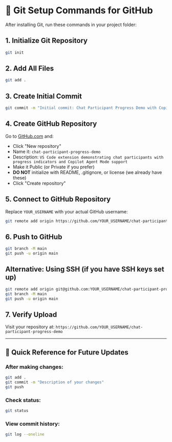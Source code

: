 # 🚀 Git Setup Commands for GitHub

After installing Git, run these commands in your project folder:

## 1. Initialize Git Repository
```bash
git init
```

## 2. Add All Files
```bash
git add .
```

## 3. Create Initial Commit
```bash
git commit -m "Initial commit: Chat Participant Progress Demo with Copilot Agent Mode support"
```

## 4. Create GitHub Repository
Go to [GitHub.com](https://github.com) and:
- Click "New repository" 
- Name it: `chat-participant-progress-demo`
- Description: `VS Code extension demonstrating chat participants with progress indicators and Copilot Agent Mode support`
- Make it Public (or Private if you prefer)
- **DO NOT** initialize with README, .gitignore, or license (we already have these)
- Click "Create repository"

## 5. Connect to GitHub Repository
Replace `YOUR_USERNAME` with your actual GitHub username:
```bash
git remote add origin https://github.com/YOUR_USERNAME/chat-participant-progress-demo.git
```

## 6. Push to GitHub
```bash
git branch -M main
git push -u origin main
```

## Alternative: Using SSH (if you have SSH keys set up)
```bash
git remote add origin git@github.com:YOUR_USERNAME/chat-participant-progress-demo.git
git branch -M main
git push -u origin main
```

## 7. Verify Upload
Visit your repository at:
`https://github.com/YOUR_USERNAME/chat-participant-progress-demo`

---

## 📝 Quick Reference for Future Updates

### After making changes:
```bash
git add .
git commit -m "Description of your changes"
git push
```

### Check status:
```bash
git status
```

### View commit history:
```bash
git log --oneline
```
